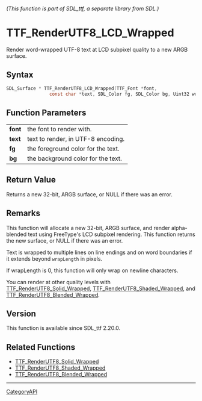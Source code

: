 ###### (This function is part of SDL_ttf, a separate library from SDL.)
# TTF_RenderUTF8_LCD_Wrapped

Render word-wrapped UTF-8 text at LCD subpixel quality to a new ARGB surface.

## Syntax

```c
SDL_Surface * TTF_RenderUTF8_LCD_Wrapped(TTF_Font *font,
                const char *text, SDL_Color fg, SDL_Color bg, Uint32 wrapLength);

```

## Function Parameters

|              |                                    |
| ------------ | ---------------------------------- |
| **font**     | the font to render with.           |
| **text**     | text to render, in UTF-8 encoding. |
| **fg**       | the foreground color for the text. |
| **bg**       | the background color for the text. |

## Return Value

Returns a new 32-bit, ARGB surface, or NULL if there was an error.

## Remarks

This function will allocate a new 32-bit, ARGB surface, and render
alpha-blended text using FreeType's LCD subpixel rendering. This function
returns the new surface, or NULL if there was an error.

Text is wrapped to multiple lines on line endings and on word boundaries if
it extends beyond `wrapLength` in pixels.

If wrapLength is 0, this function will only wrap on newline characters.

You can render at other quality levels with
[TTF_RenderUTF8_Solid_Wrapped](TTF_RenderUTF8_Solid_Wrapped.md),
[TTF_RenderUTF8_Shaded_Wrapped](TTF_RenderUTF8_Shaded_Wrapped.md), and
[TTF_RenderUTF8_Blended_Wrapped](TTF_RenderUTF8_Blended_Wrapped.md).

## Version

This function is available since SDL_ttf 2.20.0.

## Related Functions

* [TTF_RenderUTF8_Solid_Wrapped](TTF_RenderUTF8_Solid_Wrapped.md)
* [TTF_RenderUTF8_Shaded_Wrapped](TTF_RenderUTF8_Shaded_Wrapped.md)
* [TTF_RenderUTF8_Blended_Wrapped](TTF_RenderUTF8_Blended_Wrapped.md)

----
[CategoryAPI](CategoryAPI.md)
